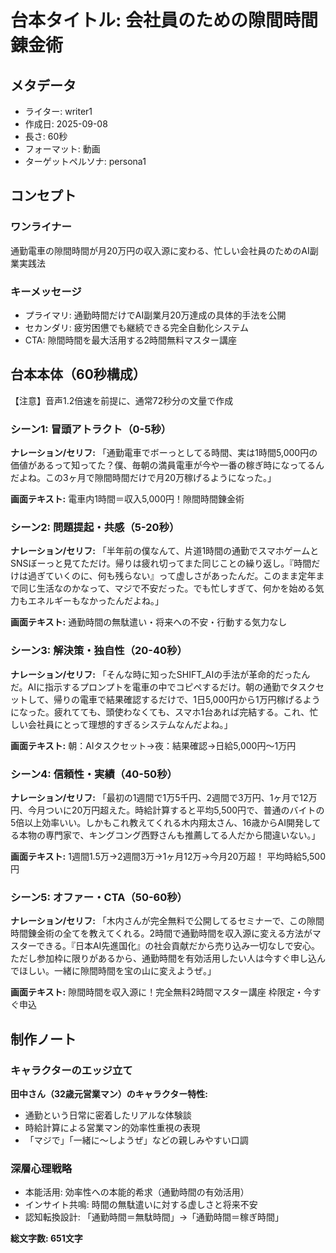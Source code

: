 # 台本タイトル: 会社員のための隙間時間錬金術

## メタデータ
- ライター: writer1  
- 作成日: 2025-09-08
- 長さ: 60秒
- フォーマット: 動画
- ターゲットペルソナ: persona1

## コンセプト
### ワンライナー
通勤電車の隙間時間が月20万円の収入源に変わる、忙しい会社員のためのAI副業実践法

### キーメッセージ  
- プライマリ: 通勤時間だけでAI副業月20万達成の具体的手法を公開
- セカンダリ: 疲労困憊でも継続できる完全自動化システム
- CTA: 隙間時間を最大活用する2時間無料マスター講座

## 台本本体（60秒構成）
【注意】音声1.2倍速を前提に、通常72秒分の文量で作成

### シーン1: 冒頭アトラクト（0-5秒）
**ナレーション/セリフ:**
「通勤電車でボーっとしてる時間、実は1時間5,000円の価値があるって知ってた？僕、毎朝の満員電車が今や一番の稼ぎ時になってるんだよね。この3ヶ月で隙間時間だけで月20万稼げるようになった。」

**画面テキスト:**
電車内1時間＝収入5,000円！隙間時間錬金術

### シーン2: 問題提起・共感（5-20秒）
**ナレーション/セリフ:**
「半年前の僕なんて、片道1時間の通勤でスマホゲームとSNSぼーっと見てただけ。帰りは疲れ切ってまた同じことの繰り返し。『時間だけは過ぎていくのに、何も残らない』って虚しさがあったんだ。このまま定年まで同じ生活なのかなって、マジで不安だった。でも忙しすぎて、何かを始める気力もエネルギーもなかったんだよね。」

**画面テキスト:**
通勤時間の無駄遣い・将来への不安・行動する気力なし

### シーン3: 解決策・独自性（20-40秒）  
**ナレーション/セリフ:**
「そんな時に知ったSHIFT_AIの手法が革命的だったんだ。AIに指示するプロンプトを電車の中でコピペするだけ。朝の通勤でタスクセットして、帰りの電車で結果確認するだけで、1日5,000円から1万円稼げるようになった。疲れてても、頭使わなくても、スマホ1台あれば完結する。これ、忙しい会社員にとって理想的すぎるシステムなんだよね。」

**画面テキスト:**
朝：AIタスクセット→夜：結果確認→日給5,000円〜1万円

### シーン4: 信頼性・実績（40-50秒）
**ナレーション/セリフ:**
「最初の1週間で1万5千円、2週間で3万円、1ヶ月で12万円、今月ついに20万円超えた。時給計算すると平均5,500円で、普通のバイトの5倍以上効率いい。しかもこれ教えてくれる木内翔太さん、16歳からAI開発してる本物の専門家で、キングコング西野さんも推薦してる人だから間違いない。」

**画面テキスト:**
1週間1.5万→2週間3万→1ヶ月12万→今月20万超！
平均時給5,500円

### シーン5: オファー・CTA（50-60秒）
**ナレーション/セリフ:**
「木内さんが完全無料で公開してるセミナーで、この隙間時間錬金術の全てを教えてくれる。2時間で通勤時間を収入源に変える方法がマスターできる。『日本AI先進国化』の社会貢献だから売り込み一切なしで安心。ただし参加枠に限りがあるから、通勤時間を有効活用したい人は今すぐ申し込んでほしい。一緒に隙間時間を宝の山に変えようぜ。」

**画面テキスト:**
隙間時間を収入源に！完全無料2時間マスター講座
枠限定・今すぐ申込

## 制作ノート

### キャラクターのエッジ立て
**田中さん（32歳元営業マン）のキャラクター特性:**
- 通勤という日常に密着したリアルな体験談
- 時給計算による営業マン的効率性重視の表現
- 「マジで」「一緒に〜しようぜ」などの親しみやすい口調

### 深層心理戦略
- 本能活用: 効率性への本能的希求（通勤時間の有効活用）
- インサイト共鳴: 時間の無駄遣いに対する虚しさと将来不安
- 認知転換設計: 「通勤時間＝無駄時間」→「通勤時間＝稼ぎ時間」

**総文字数: 651文字**